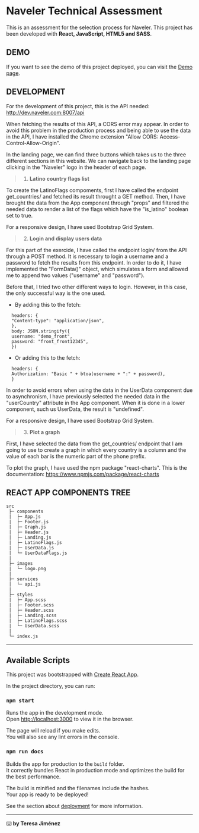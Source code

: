 # Naveler Technical Assessment

This is an assessment for the selection process for Naveler. This project has been developed with **React, JavaScript, HTML5 and SASS**.

## DEMO

If you want to see the demo of this project deployed, you can visit the [Demo page](https://mteresa-jimenez.github.io/naveler-technical-assessment/#/ "Take a look").

## **DEVELOPMENT**

For the development of this project, this is the API needed:  http://dev.naveler.com:8007/api

When fetching the results of this API, a CORS error may appear. In order to avoid this problem in the production process and being able to use the data in the API, I have installed the Chrome extension "Allow CORS: Access-Control-Allow-Origin".

In the landing page, we can find three buttons which takes us to the three different sections in this website. We can navigate back to the landing page clicking in the "Naveler" logo in the header of each page.

> 1. **Latino country flags list**

To create the LatinoFlags compoments, first I have called the endpoint get_countries/ and fetched its result throught a GET method. Then, I have brought the data from the App component through "props" and filtered the needed data to render a list of the flags which have the "is_latino" boolean set to true.

For a responsive design, I have used Bootstrap Grid System.

> 2. **Login and display users data**

For this part of the exercide, I have called the endpoint login/ from the API through a POST method. It is necessary to login a username and a password to fetch the results from this endpoint. In order to do it, I have implemented the "FormData()" object, which simulates a form and allowed me to append two values ("username" and "password").

Before that, I tried two other different ways to login. However, in this case, the only successful way is the one used.

- By adding this to the fetch:
```
  headers: {
  "Content-type": "application/json",
  },
  body: JSON.stringify({
  username: "demo_front",
  password: "front_front12345",
  })
```

- Or adding this to the fetch:
```
  headers: {
  Authorization: "Basic " + btoa(username + ":" + password),
  }
 ```


In order to avoid errors when using the data in the UserData component due to asynchronism, I have previously selected the needed data in the "userCountry" attribute in the App component. When it is done in a lower component, such us UserData, the result is "undefined".

For a responsive design, I have used Bootstrap Grid System.

> 3. **Plot a graph**

First, I have selected the data from the get_countries/ endpoint that I am going to use to create a graph in which every country is a column and the value of each bar is the numeric part of the phone prefix.

To plot the graph, I have used the npm package "react-charts". This is the documentation: https://www.npmjs.com/package/react-charts

## **REACT APP COMPONENTS TREE**

```
src
 ├─ components
 |  ├─ App.js
 |  ├─ Footer.js
 |  ├─ Graph.js
 |  ├─ Header.js
 |  ├─ Landing.js
 |  ├─ LatinoFlags.js
 |  ├─ UserData.js
 |  └─ UserDataFlags.js
 |
 ├─ images
 |  └─ logo.png
 |
 ├─ services
 |  └─ api.js
 |
 ├─ styles
 |  ├─ App.scss
 |  ├─ Footer.scss
 |  ├─ Header.scss
 |  ├─ Landing.scss
 |  ├─ LatinoFlags.scss
 |  └─ UserData.scss
 |
 └─ index.js
```

---

## Available Scripts

This project was bootstrapped with [Create React App](https://github.com/facebook/create-react-app).

In the project directory, you can run:

### `npm start`

Runs the app in the development mode.\
Open [http://localhost:3000](http://localhost:3000) to view it in the browser.

The page will reload if you make edits.\
You will also see any lint errors in the console.

### `npm run docs`

Builds the app for production to the `build` folder.\
It correctly bundles React in production mode and optimizes the build for the best performance.

The build is minified and the filenames include the hashes.\
Your app is ready to be deployed!

See the section about [deployment](https://facebook.github.io/create-react-app/docs/deployment) for more information.

---

⌨️  **by Teresa Jiménez**
